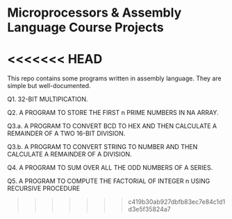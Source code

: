 # Microprocessors & Assembly Language Course Projects

<<<<<<< HEAD
=======
This repo contains some programs written in assembly language. They are simple but well-documented.



Q1. 32-BIT MULTIPICATION.

Q2. A PROGRAM TO STORE THE FIRST n PRIME NUMBERS IN NA ARRAY.

Q3.a. A PROGRAM TO CONVERT BCD TO HEX AND THEN CALCULATE A REMAINDER OF A TWO 16-BIT DIVISION.
 
Q3.b. A PROGRAM TO CONVERT STRING TO NUMBER AND THEN CALCULATE A REMAINDER OF A DIVISION.
 

Q4. A PROGRAM TO SUM OVER ALL THE ODD NUMBERS OF A SERIES.

Q5. A PROGRAM TO COMPUTE THE FACTORIAL OF INTEGER n USING RECURSIVE PROCEDURE
>>>>>>> c419b30ab927dbfb83ec7e84c1d1d3e5f35824a7



